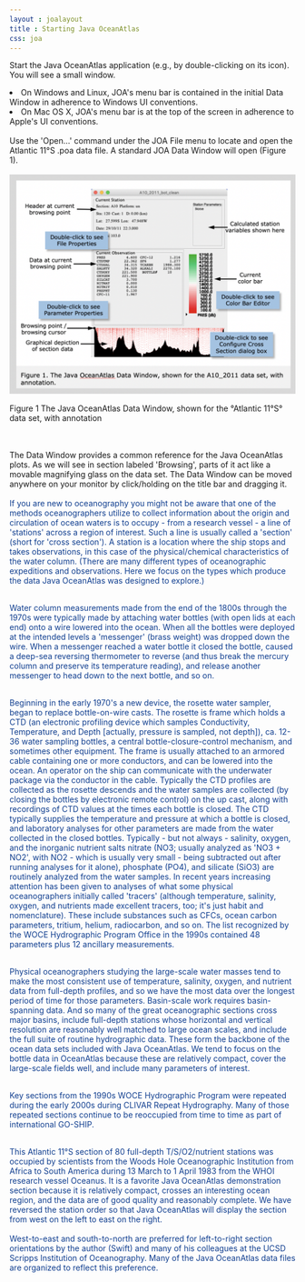```yaml
---
layout : joalayout
title : Starting Java OceanAtlas
css: joa
---
```

<p>Start the Java OceanAtlas application (e.g., by double-clicking on its icon). You will see a small window. 
	<li>On Windows and Linux, JOA's menu bar is contained in the initial Data Window in adherence to Windows UI conventions.</li>
	<li>On Mac OS X, JOA's menu bar is at the top of the screen in adherence to Apple's UI conventions.</li>
		<br>
	Use the 'Open…' command under the JOA File menu to locate and open the Atlantic 11&deg;S .poa data file. A standard JOA Data Window will open (Figure 1).<br><br>
	<div class="gt_fig">
    <img alt="Gt_fig-01" class="gt_image" src="assets/images/fig1.png">
    <p class="gt_caption">Figure 1 The Java OceanAtlas Data Window, shown for the &deg;Atlantic 11&deg;S&deg; data set, with annotation</p></div>
<br><br>
The Data Window provides a common reference for the Java OceanAtlas plots. As we will see in section labeled 'Browsing', parts of it act like a movable magnifying glass on the data set. The Data Window can be moved anywhere on your monitor by click/holding on the title bar and dragging it.<br><br>

<span style="color: #113F90">
If you are new to oceanography you might not be aware that one of the methods oceanographers utilize to collect information about the origin and circulation of ocean waters is to occupy - from a research vessel - a line of 'stations' across a region of interest. Such a line is usually called a 'section' (short for 'cross section'). A station is a location where the ship stops and takes observations, in this case of the physical/chemical characteristics of the water column. (There are many different types of oceanographic expeditions and observations. Here we focus on the types which produce the data Java OceanAtlas was designed to explore.)<br><br>

Water column measurements made from the end of the 1800s through the 1970s were typically made by attaching water bottles (with open lids at each end) onto a wire lowered into the ocean. When all the bottles were deployed at the intended levels a 'messenger' (brass weight) was dropped down the wire. When a messenger reached a water bottle it closed the bottle, caused a deep-sea reversing thermometer to reverse (and thus break the mercury column and preserve its temperature reading), and release another messenger to head down to the next bottle, and so on.<br><br>

Beginning in the early 1970's a new device, the rosette water sampler, began to replace bottle-on-wire casts. The rosette is frame which holds a CTD (an electronic profiling device which samples Conductivity, Temperature, and Depth [actually, pressure is sampled, not depth]), ca. 12-36 water sampling bottles, a central bottle-closure-control mechanism, and sometimes other equipment. The frame is usually attached to an armored cable containing one or more conductors, and can be lowered into the ocean. An operator on the ship can communicate with the underwater package via the conductor in the cable. Typically the CTD profiles are collected as the rosette descends and the water samples are collected (by closing the bottles by electronic remote control) on the up cast, along with recordings of CTD values at the times each bottle is closed. The CTD typically supplies the temperature and pressure at which a bottle is closed, and laboratory analyses for other parameters are made from the water collected in the closed bottles. Typically - but not always - salinity, oxygen, and the inorganic nutrient salts nitrate (NO3; usually analyzed as 'NO3 + NO2', with NO2 - which is usually very small - being subtracted out after running analyses for it alone), phosphate (PO4), and silicate (SiO3) are routinely analyzed from the water samples. In recent years increasing attention has been given to analyses of what some physical oceanographers initially called 'tracers' (although temperature, salinity, oxygen, and nutrients made excellent tracers, too; it's just habit and nomenclature). These include substances such as CFCs, ocean carbon parameters, tritium, helium, radiocarbon, and so on. The list recognized by the WOCE Hydrographic Program Office in the 1990s contained 48 parameters plus 12 ancillary measurements.<br><br>

Physical oceanographers studying the large-scale water masses tend to make the most consistent use of temperature, salinity, oxygen, and nutrient data from full-depth profiles, and so we have the most data over the longest period of time for those parameters. Basin-scale work requires basin-spanning data. And so many of the great oceanographic sections cross major basins, include full-depth stations whose horizontal and vertical resolution are reasonably well matched to large ocean scales, and include the full suite of routine hydrographic data. These form the backbone of the ocean data sets included with Java OceanAtlas. We tend to focus on the bottle data in OceanAtlas because these are relatively compact, cover the large-scale fields well, and include many parameters of interest.<br><br>

Key sections from the 1990s WOCE Hydrographic Program were repeated during the early 2000s during CLIVAR Repeat Hydrography. Many of those repeated sections continue to be reoccupied from time to time as part of international GO-SHIP.<br><br>

This Atlantic 11&deg;S section of 80 full-depth T/S/O2/nutrient stations was occupied by scientists from the Woods Hole Oceanographic Institution from Africa to South America during 13 March to 1 April 1983 from the WHOI research vessel Oceanus. It is a favorite Java OceanAtlas demonstration section because it is relatively compact, crosses an interesting ocean region, and the data are of good quality and reasonably complete. We have reversed the station order so that Java OceanAtlas will display the section from west on the left to east on the right.
	<br><br>
	West-to-east and south-to-north are preferred for left-to-right section orientations by the author (Swift) and many of his colleagues at the UCSD Scripps Institution of Oceanography. Many of the Java OceanAtlas data files are organized to reflect this preference.</span>

